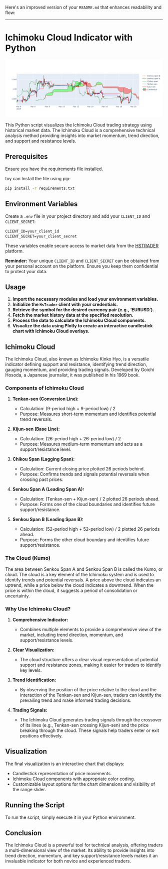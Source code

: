 Here's an improved version of your `README.md` that enhances readability and flow:

---

# Ichimoku Cloud Indicator with Python

![Ichimoku Plot](img/newplot.png)

This Python script visualizes the Ichimoku Cloud trading strategy using historical market data. The Ichimoku Cloud is a comprehensive technical analysis method providing insights into market momentum, trend direction, and support and resistance levels.

## Prerequisites

Ensure you have the requirements file installed.

toy can Install the file using pip:

```sh
pip install -r requirements.txt
```

## Environment Variables

Create a `.env` file in your project directory and add your `CLIENT_ID` and `CLIENT_SECRET`:

```env
CLIENT_ID=your_client_id
CLIENT_SECRET=your_client_secret
```

These variables enable secure access to market data from the [HSTRADER](https://staging.hstrader.com/login) platform.

**Reminder:**
Your unique `CLIENT_ID` and `CLIENT_SECRET` can be obtained from your personal account on the platform. Ensure you keep them confidential to protect your data.

## Usage

1. **Import the necessary modules and load your environment variables.**
2. **Initialize the `HsTrader` client with your credentials.**
3. **Retrieve the symbol for the desired currency pair (e.g., ‘EURUSD’).**
4. **Fetch the market history data at the specified resolution.**
5. **Process the data to calculate the Ichimoku Cloud components.**
6. **Visualize the data using Plotly to create an interactive candlestick chart with Ichimoku Cloud overlays.**

## Ichimoku Cloud

The Ichimoku Cloud, also known as Ichimoku Kinko Hyo, is a versatile indicator defining support and resistance, identifying trend direction, gauging momentum, and providing trading signals. Developed by Goichi Hosoda, a Japanese journalist, it was published in his 1969 book.

### Components of Ichimoku Cloud

1. **Tenkan-sen (Conversion Line):**
   - Calculation: (9-period high + 9-period low) / 2
   - Purpose: Measures short-term momentum and identifies potential trend reversals.

2. **Kijun-sen (Base Line):**
   - Calculation: (26-period high + 26-period low) / 2
   - Purpose: Measures medium-term momentum and acts as a support/resistance level.

3. **Chikou Span (Lagging Span):**
   - Calculation: Current closing price plotted 26 periods behind.
   - Purpose: Confirms trends and signals potential reversals when crossing past prices.

4. **Senkou Span A (Leading Span A):**
   - Calculation: (Tenkan-sen + Kijun-sen) / 2 plotted 26 periods ahead.
   - Purpose: Forms one of the cloud boundaries and identifies future support/resistance.

5. **Senkou Span B (Leading Span B):**
   - Calculation: (52-period high + 52-period low) / 2 plotted 26 periods ahead.
   - Purpose: Forms the other cloud boundary and identifies future support/resistance.

### The Cloud (Kumo)

The area between Senkou Span A and Senkou Span B is called the Kumo, or cloud. The cloud is a key element of the Ichimoku system and is used to identify trends and potential reversals. A price above the cloud indicates an uptrend, while a price below the cloud indicates a downtrend. When the price is within the cloud, it suggests a period of consolidation or uncertainty.

### Why Use Ichimoku Cloud?

1. **Comprehensive Indicator:**
   - Combines multiple elements to provide a comprehensive view of the market, including trend direction, momentum, and support/resistance levels.

2. **Clear Visualization:**
   - The cloud structure offers a clear visual representation of potential support and resistance zones, making it easier for traders to identify key levels.

3. **Trend Identification:**
   - By observing the position of the price relative to the cloud and the interaction of the Tenkan-sen and Kijun-sen, traders can identify the prevailing trend and make informed trading decisions.

4. **Trading Signals:**
   - The Ichimoku Cloud generates trading signals through the crossover of its lines (e.g., Tenkan-sen crossing Kijun-sen) and the price breaking through the cloud. These signals help traders enter or exit positions effectively.

## Visualization

The final visualization is an interactive chart that displays:

- Candlestick representation of price movements.
- Ichimoku Cloud components with appropriate color coding.
- Customizable layout options for the chart dimensions and visibility of the range slider.

## Running the Script

To run the script, simply execute it in your Python environment.

## Conclusion

The Ichimoku Cloud is a powerful tool for technical analysis, offering traders a multi-dimensional view of the market. Its ability to provide insights into trend direction, momentum, and key support/resistance levels makes it an invaluable indicator for both novice and experienced traders.
